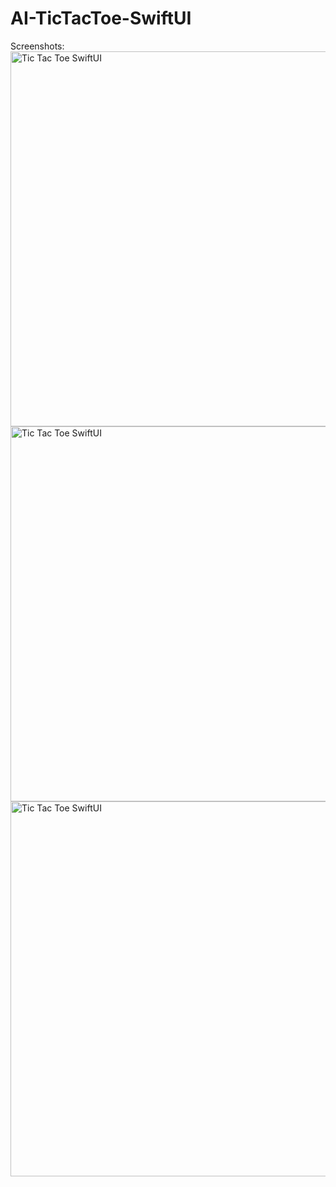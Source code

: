 # AI-TicTacToe-SwiftUI

Screenshots:
<br>
<img src="https://github.com/rohid-hub/AI-TicTacToe-SwiftUI/blob/main/Screenshots/Screenshot%202021-05-31%20at%2010.52.45%20PM.png" alt="Tic Tac Toe SwiftUI" height="600px"/>
<img src="https://github.com/rohid-hub/AI-TicTacToe-SwiftUI/blob/main/Screenshots/Screenshot%202021-05-31%20at%2010.53.23%20PM.png" alt="Tic Tac Toe SwiftUI" height="600px"/>
<img src="https://github.com/rohid-hub/AI-TicTacToe-SwiftUI/blob/main/Screenshots/Screenshot%202021-05-31%20at%2010.55.15%20PM.png" alt="Tic Tac Toe SwiftUI" height="600px"/>
